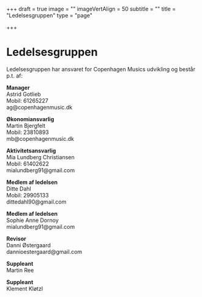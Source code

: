 +++
draft = true
image = ""
imageVertAlign = 50
subtitle = ""
title = "Ledelsesgruppen"
type = "page"

+++
<h1 id="ledelsesgruppen">Ledelsesgruppen</h1>

<p>Ledelsesgruppen har ansvaret for Copenhagen Musics udvikling og består p.t. af:</p>

<p><strong>Manager</strong><br> Astrid Gotlieb<br>Mobil: 61265227<br> ag@copenhagenmusic.dk</p>

<p><strong>Økonomiansvarlig</strong><br>Martin Bjergfelt<br>Mobil: 23810893<br>mb@copenhagenmusic.dk</p>

<p><strong>Aktivitetsansvarlig</strong><br>Mia Lundberg Christiansen<br>Mobil: 61402622<br>mialundberg91@gmail.com</p>

<p><strong>Medlem af ledelsen</strong><br>Ditte Dahl<br>Mobil: 29905133<br> dittedahl90@gmail.com</p>

<p><strong>Medlem af ledelsen</strong><br>Sophie Anne Dornoy <br>mialundberg91@gmail.com</p>

<p><strong>Revisor</strong><br>Danni Østergaard<br> dannioestergaard@gmail.com</p>

<p><strong>Suppleant</strong><br>Martin Ree</p>

<p><strong>Suppleant</strong><br>Klement Kløtzl</p>